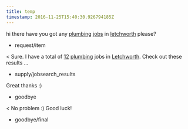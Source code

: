 ```yaml
---
title: temp
timestamp: 2016-11-25T15:40:30.926794185Z
---
```


hi there have you got any [plumbing](jobrole) [jobs](item_type) in [letchworth](location) please?
* request/item

< Sure. I have a total of [12](jobcount) [plumbing](jobrole) jobs in [Letchworth](location). Check out these results ...
* supply/jobsearch_results

Great thanks :)
* goodbye

< No problem :) Good luck!
* goodbye/final
